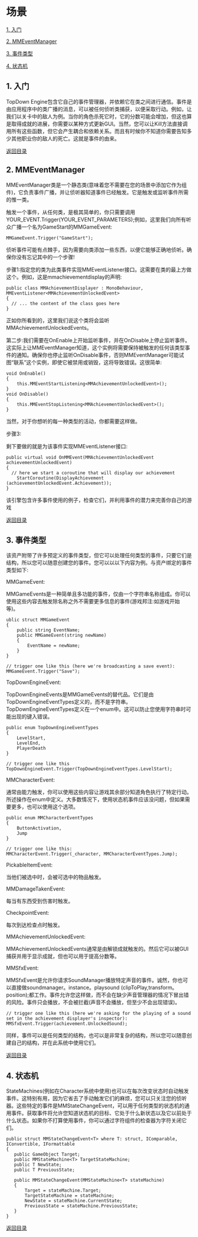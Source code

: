  <span id="mulu"></span>

# 场景              

[1. 入门](#1)  
 
[2. MMEventManager](#2)  
 
[3. 事件类型](#3) 
 
[4. 状态机](#4) 

<p id="1"></p>              

## 1. 入门
 
TopDown Engine包含它自己的事件管理器，并依赖它在类之间进行通信。事件是由应用程序中的类广播的消息，可以被任何侦听类捕获，以便采取行动。例如，让我们以关卡中的敌人为例。当你的角色杀死它时，它的分数可能会增加，但这也算是取得成就的进展，你需要以某种方式更新GUI。当然，您可以让Kill方法直接调用所有这些函数，但它会产生耦合和依赖关系。而且有时候你不知道你需要告知多少其他职业你的敌人的死亡。这就是事件的由来。
 
[返回目录](#mulu)

<p id="2"></p>              

## 2. MMEventManager
 
MMEventManager类是一个静态类(意味着您不需要在您的场景中添加它作为组件)，它负责事件广播，并让侦听器知道事件已经触发。它是触发或监听事件所需的惟一类。

触发一个事件，从任何类，是极其简单的，你只需要调用YOUR_EVENT.Trigger(YOUR_EVENT_PARAMETERS);例如，这里我们向所有听众广播一个名为GameStart的MMGameEvent:
 ```
 MMGameEvent.Trigger("GameStart");
 ```
侦听事件可能有点棘手，因为需要向类添加一些东西，以便它能够正确地侦听。确保你没有忘记其中的一个步骤!

步骤1:指定您的类为此类事件实现MMEventListener接口。这需要在类的最上方做这个。例如，这是mmachievementdisplay的声明:
```
public class MMAchievementDisplayer : MonoBehaviour, MMEventListener<MMAchievementUnlockedEvent>
{
  // ... the content of the class goes here
}
```
正如你所看到的，这里我们说这个类将会监听MMAchievementUnlockedEvents。

第二步:我们需要在OnEnable上开始监听事件，并在OnDisable上停止监听事件。这实际上让MMEventManager知道，这个实例将需要保持被触发的任何该类型事件的通知。确保你也停止监听OnDisable事件，否则MMEventManager可能试图“联系”这个实例，即使它被禁用或销毁，这将导致错误。这很简单:
```
void OnEnable()
{
	this.MMEventStartListening<MMAchievementUnlockedEvent>();
}
void OnDisable()
{
	this.MMEventStopListening<MMAchievementUnlockedEvent>();
}
```

当然，对于你想听的每一种类型的活动，你都需要这样做。

步骤3:

剩下要做的就是为该事件实现MMEventListener接口:
```
public virtual void OnMMEvent(MMAchievementUnlockedEvent achievementUnlockedEvent)
{
  // here we start a coroutine that will display our achievement
	StartCoroutine(DisplayAchievement (achievementUnlockedEvent.Achievement));
}
```

该引擎包含许多事件使用的例子，检查它们，并利用事件的潜力来完善你自己的游戏


[返回目录](#mulu)


<p id="3"></p>              

## 3. 事件类型
 
该资产附带了许多预定义的事件类型，但它可以处理任何类型的事件，只要它们是结构，所以您可以随意创建您的事件。您可以以以下内容为例。与资产绑定的事件类型如下:
 
 MMGameEvent:

MMGameEvents是一种简单且多功能的事件，仅由一个字符串名称组成。你可以使用这些内容去触发除名称之外不需要更多信息的事件(游戏邦注:如游戏开始等)。
```
ublic struct MMGameEvent
{
	public string EventName;
	public MMGameEvent(string newName)
	{
		EventName = newName;
	}
}

// trigger one like this (here we're broadcasting a save event):
MMGameEvent.Trigger("Save");
```
TopDownEngineEvent:

TopDownEngineEvents是MMGameEvents的替代品。它们是由TopDownEngineEventTypes定义的，而不是字符串。TopDownEngineEventTypes定义在一个enum中。这可以防止您使用字符串时可能出现的键入错误。
```
public enum TopDownEngineEventTypes
{
	LevelStart,
	LevelEnd,
	PlayerDeath
}

// trigger one like this
TopDownEngineEvent.Trigger(TopDownEngineEventTypes.LevelStart);
```
MMCharacterEvent:

通常由能力触发，你可以使用这些内容让游戏其余部分知道角色执行了特定行动。所述操作在enum中定义。大多数情况下，使用状态机事件应该没问题，但如果需要更多，也可以使用这个选项。

```
public enum MMCharacterEventTypes
{
	ButtonActivation,
	Jump
}

// trigger one like this:
MMCharacterEvent.Trigger(_character, MMCharacterEventTypes.Jump);
```

PickableItemEvent:

当他们被选中时，会被可选中的物品触发。

MMDamageTakenEvent:

每当有东西受到伤害时触发。

CheckpointEvent:

每次到达检查点时触发。

MMAchievementUnlockedEvent:

MMAchievementUnlockedEvents通常是由解锁成就触发的。然后它可以被GUI捕获并用于显示成就，但也可以用于提高分数等。

MMSfxEvent:

MMSfxEvent是允许你请求SoundManager播放特定声音的事件。诚然，你也可以直接做soundmanager。instance。playsound (clipToPlay,transform。position);都工作。事件允许您这样做，而不会在缺少声音管理器的情况下冒出错的风险。事件只会播放，不会被拦截(声音不会播放，但至少不会出现错误)。
```
// trigger one like this (here we're asking for the playing of a sound set in the achievement displayer's inspector):
MMSfxEvent.Trigger(achievement.UnlockedSound);
```
同样，事件可以是任何类型的结构，也可以是非常复杂的结构，所以您可以随意创建自己的结构，并在此系统中使用它们。

[返回目录](#mulu)

<p id="4"></p>              

## 4. 状态机
 
StateMachines(例如在Character系统中使用)也可以在每次改变状态时自动触发事件。这特别有用，因为它省去了手动触发它们的麻烦，您可以只关注您的侦听器。这些特定的事件是MMStateChangeEvent，可以用于任何类型的状态机的通用事件。获取事件将允许您知道状态机的目标、它处于什么新状态以及它以前处于什么状态。如果你不打算使用事件，你可以通过字符组件的检查器为字符关闭它们。
 
 ```
 public struct MMStateChangeEvent<T> where T: struct, IComparable, IConvertible, IFormattable
{
	public GameObject Target;
	public MMStateMachine<T> TargetStateMachine;
	public T NewState;
	public T PreviousState;

	public MMStateChangeEvent(MMStateMachine<T> stateMachine)
	{
		Target = stateMachine.Target;
		TargetStateMachine = stateMachine;
		NewState = stateMachine.CurrentState;
		PreviousState = stateMachine.PreviousState;
	}
}
```

[返回目录](#mulu)